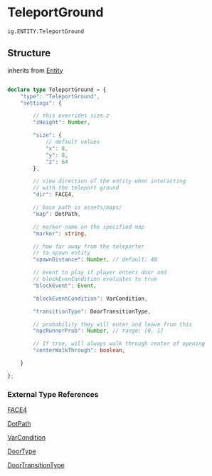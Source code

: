 # TeleportGround
`ig.ENTITY.TeleportGround`

## Structure
inherits from [Entity](/entities/base/entity.md)

```ts

declare type TeleportGround = {
    "type": "TeleportGround",
    "settings": {

        // this overrides size.z
        "zHeight": Number,

        "size": {
            // default values
            "x": 8,
            "y": 8,
            "z": 64
        },

        // view direction of the entity when interacting
        // with the teleport ground 
        "dir": FACE4,

        // base path is assets/maps/
        "map": DotPath,

        // marker name on the specified map
        "marker": string, 

        // how far away from the teleporter
        // to spawn entity
        "spawnDistance": Number, // default: 48

        // event to play if player enters door and 
        // blockEvenCondition evaluates to true
        "blockEvent": Event,

        "blockEventCondition": VarCondition,

        "transitionType": DoorTransitionType,

        // probability they will enter and leave from this
        "npcRunnerProb": Number, // range: [0, 1]

        // If true, will always walk through center of opening
        "centerWalkThrough": boolean,

    }

};
```


### External Type References

[FACE4](/types/faces/face4.md)

[DotPath](/types/dot-path.md)

[VarCondition](/types/var-condition.md)

[DoorType](/types/door/types.md)

[DoorTransitionType](/types/door/transition-types.md)
